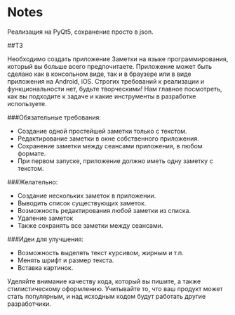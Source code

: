 # Notes

Реализация на PyQt5, сохранение просто в json.

##ТЗ

Необходимо создать приложение Заметки на языке программирования, который вы больше всего предпочитаете.
Приложение может быть сделано как в консольном виде, так и в браузере или в виде приложения на Android, iOS.
Строгих требований к реализации и функциональности нет, будьте творческими! Нам главное посмотреть, как вы подходите к задаче и какие инструменты в разработке используете.

###Обязательные требования:
- Создание одной простейшей заметки только с текстом.
- Редактирование заметки в окне собственного приложения. 
- Сохранение заметки между сеансами приложения, в любом формате.
- При первом запуске, приложение должно иметь одну заметку с текстом.

###Желательно:
- Создание нескольких заметок в приложении.
- Выводить список существующих заметок.
- Возможность редактирования любой заметки из списка.
- Удаление заметок
- Также сохранять все заметки между сеансами.

###Идеи для улучшения:
- Возможность выделять текст курсивом, жирным и т.п.
- Менять шрифт и размер текста.
- Вставка картинок.

Уделяйте внимание качеству кода, который вы пишите, а также стилистическому оформлению. Учитывайте то, что ваш продукт может стать популярным, и над исходным кодом будут работать другие разработчики.